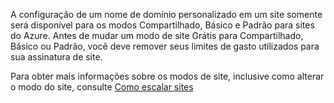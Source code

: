 A configuração de um nome de domínio personalizado em um site somente será disponível para os modos Compartilhado, Básico e Padrão para sites do Azure. Antes de mudar um modo de site Grátis para Compartilhado, Básico ou Padrão, você deve remover seus limites de gasto utilizados para sua assinatura de site. 

Para obter mais informações sobre os modos de site, inclusive como alterar o modo do site, consulte [Como escalar sites](http://www.windowsazure.com/pt-br/documentation/articles/web-sites-scale/)


